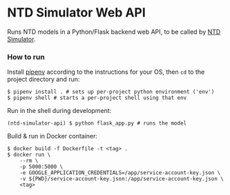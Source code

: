 # NTD Simulator Web API

Runs NTD models in a Python/Flask backend web API, to be called by [NTD Simulator](https://github.com/ArtRabbitStudio/ntd-simulator).

### How to run

Install [pipenv](https://drive.google.com/drive/folders/1Or6lUkymYd_p031xKGZLcnTV4GYf-oYb) according to the instructions for your OS, then `cd` to the project directory and run:

```
$ pipenv install . # sets up per-project python environment ('env')
$ pipenv shell # starts a per-project shell using that env
```

Run in the shell during development:

```
(ntd-simulator-api) $ python flask_app.py # runs the model
```

Build & run in Docker container:

```
$ docker build -f Dockerfile -t <tag> .
$ docker run \
	--rm \
	-p 5000:5000 \
	-e GOOGLE_APPLICATION_CREDENTIALS=/app/service-account-key.json \
	-v ${PWD}/service-account-key.json:/app/service-account-key.json \
	<tag>
```